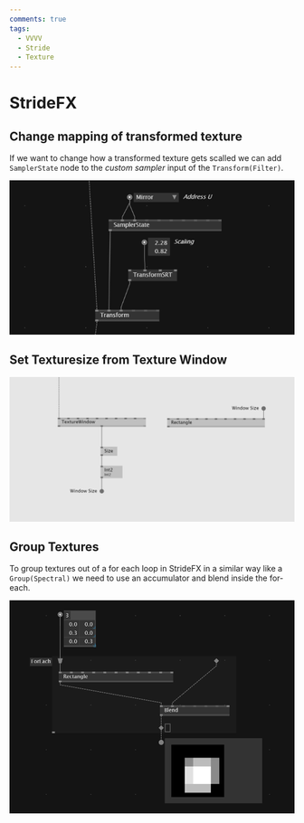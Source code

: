 ```yaml
---
comments: true
tags:
  - VVVV
  - Stride
  - Texture
---
```

# StrideFX

## Change mapping of transformed texture
If we want to change how a transformed texture gets scalled we can add `SamplerState` node to the *custom sampler* input of the `Transform(Filter)`.

![alt text](./img/SamplingTextureStrideFX.png)

## Set Texturesize from Texture Window
![alt text](image.png)

## Group Textures
To group textures out of a for each loop in StrideFX in a similar way like a `Group(Spectral)` we need to use an accumulator and blend inside the for-each.

![ForEachBlendTextures](./img/BlendTexturesForEach.png)
